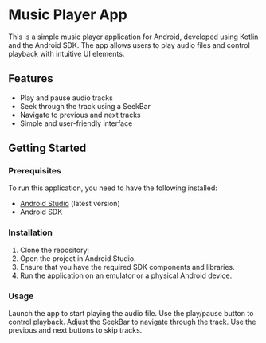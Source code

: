 # Music Player App

This is a simple music player application for Android, developed using Kotlin and the Android SDK. The app allows users to play audio files and control playback with intuitive UI elements.

## Features

- Play and pause audio tracks
- Seek through the track using a SeekBar
- Navigate to previous and next tracks
- Simple and user-friendly interface

## Getting Started

### Prerequisites

To run this application, you need to have the following installed:

- [Android Studio](https://developer.android.com/studio) (latest version)
- Android SDK

### Installation

1. Clone the repository:
2. Open the project in Android Studio.
3. Ensure that you have the required SDK components and libraries.
4. Run the application on an emulator or a physical Android device.
### Usage
Launch the app to start playing the audio file.
Use the play/pause button to control playback.
Adjust the SeekBar to navigate through the track.
Use the previous and next buttons to skip tracks.
